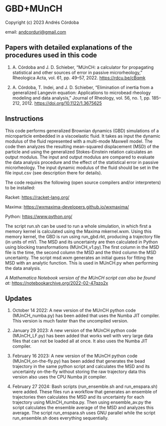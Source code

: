 # GBD+MUnCH

Copyright (c) 2023 Andrés Córdoba

email: andcorduri@gmail.com

## Papers with detailed explanations of the procedures used in this code

1. A. Córdoba and J. D. Schieber, “MUnCH: a calculator for propagating statistical and other sources of error in passive microrheology,” Rheologica Acta, vol. 61, pp. 49–57, 2022. https://rdcu.be/cBqmk

2. A. Córdoba, T. Indei, and J. D. Schieber, “Elimination of inertia from a generalized Langevin equation: Applications to microbead rheology modeling and data analysis,” Journal of Rheology, vol. 56, no. 1, pp. 185–212, 2012. https://doi.org/10.1122/1.3675625

## Instructions

This code performs generalized Brownian dynamics (GBD) simulations of a microparticle embedded in a viscoelastic fluid. It takes as input the dynamic modulus of the fluid represented with a multi-mode Maxwell model. The code then analyzes the resulting mean-squared displacement (MSD) of the particle and using the generalized Stokes-Einstein relation calculates an output modulus. The input and output modulus are compared to evaluate the data analysis procedure and the effect of the statistical error in passive microrheology. The input dynamic modulus of the fluid should be set in the file input.csv (see description there for details).

The code requires the following (open source compilers and/or interpreters) to be installed:

Racket: https://racket-lang.org/

Maxima: https://wxmaxima-developers.github.io/wxmaxima/

Python: https://www.python.org/

The script run.sh can be used to run a whole simulation, in which first a memory kernel is calculated using the Maxima mkernel.wxm. Using this memory kernel, the GBD is run using run_gbd.rkt, producing a trajectory file (in units of mV). The MSD and its uncertainty are then calculated in Python using blocking transformations (MUnCH_v1.py).The first column in the MSD file is the time, the second column the MSD and the third column the MSD uncertainty. The script msd.wxm generates an initial guess for fitting the MSD with an analytic function. This is used in MUnCH.py when performing the data analysis.

*A Mathematica Notebook version of the MUnCH script can also be found at:* https://notebookarchive.org/2022-02-47qzo2x

## Updates

1. October 14 2022: A new version of the MUnCH python code (MUnCH_numba.py) has been added that uses the Numba JIT compiler. This version is much faster than the uncompiled version.

2. January 29 2023: A new version of the MUnCH python code (MUnCH_LF.py) has been added that works well with very large data files that can not be loaded all at once. It also uses the Numba JIT compiler.

3. February 16 2023: A new version of the MUnCH python code (MUnCH_on-the-fly.py) has been added that generates the bead trajectory in the same python script and calculates the MSD and its uncertainty on-the-fly without storing the raw trajectory data this version also uses the CPU Numba jit compiler.

4. February 27 2024: Bash scripts (run_ensemble.sh and run_enspara.sh) were added. These files run a workflow that generates an ensemble of trajectories then calculates the MSD and its uncertainty for each trajectory using MUnCH_numba.py. Then using ensemble_av.py the script calculates the ensemble average of the MSD and analyzes this average. The script run_enspara.sh uses GNU parallel while the script run_ensemble.sh does everything sequentially.


